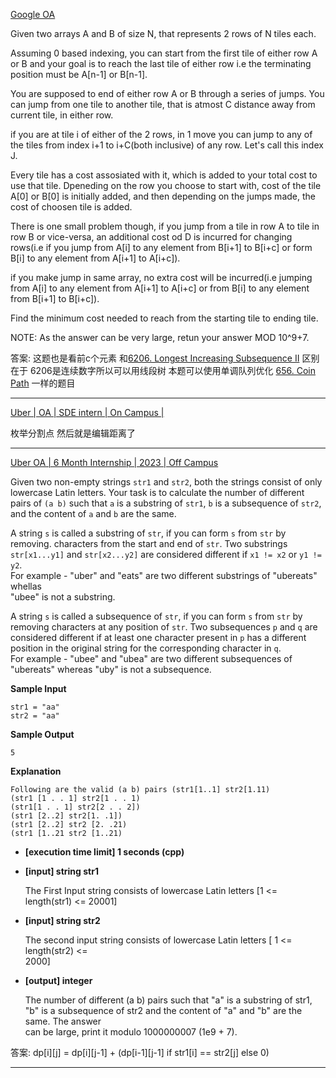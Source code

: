 [Google OA](https://leetcode.com/discuss/interview-question/738215/Google-OA)

Given two arrays A and B of size N, that represents 2 rows of N tiles each.

Assuming 0 based indexing, you can start from the first tile of either row A or B and your goal is to reach the last tile of either row i.e the terminating position must be A[n-1] or B[n-1].

You are supposed to end of either row A or B through a series of jumps. You can jump from one tile to another tile, that is atmost C distance away from current tile, in either row.

if you are at tile i of either of the 2 rows, in 1 move you can jump to any of the tiles from index i+1 to i+C(both inclusive) of any row. Let's call this index J.

Every tile has a cost assosiated with it, which is added to your total cost to use that tile. Dpeneding on the row you choose to start with, cost of the tile A[0] or B[0] is initially added, and then depending on the jumps made, the cost of choosen tile is added.

There is one small problem though, if you jump from a tile in row A to tile in row B or vice-versa, an additional cost od D is incurred for changing rows(i.e if you jump from A[i] to any element from B[i+1] to B[i+c] or form B[i] to any element from A[i+1] to A[i+c]).

if you make jump in same array, no extra cost will be incurred(i.e jumping from A[i] to any element from A[i+1] to A[i+c] or from B[i] to any element from B[i+1] to B[i+c]).

Find the minimum cost needed to reach from the starting tile to ending tile.

NOTE: As the answer can be very large, retun your answer MOD 10^9+7.

答案: 这题也是看前c个元素 和[6206. Longest Increasing Subsequence II](https://leetcode.cn/problems/longest-increasing-subsequence-ii/) 区别在于 6206是连续数字所以可以用线段树  本题可以使用单调队列优化
 [656. Coin Path](https://leetcode.cn/problems/coin-path/)  一样的题目

-----------

[Uber | OA | SDE intern | On Campus |](https://leetcode.com/discuss/interview-question/2067221/Uber-or-OA-or-SDE-intern-or-On-Campus-or)

枚举分割点 然后就是编辑距离了

----------

[Uber OA | 6 Month Internship | 2023 | Off Campus](https://leetcode.com/discuss/interview-question/2624313/Uber-OA-or-6-Month-Internship-or-2023-or-Off-Campus)

Given two non-empty strings  `str1`  and  `str2`, both the strings consist of only lowercase Latin letters. Your task is to calculate the number of different pairs of  `(a b)`  such that  `a`  is a substring of  `str1`,  `b`  is a subsequence of  `str2`, and the content of  `a`  and  `b`  are the same.

A string  `s`  is called a substring of  `str`, if you can form  `s`  from  `str`  by removing. characters from the start and end of  `str`. Two substrings  `str[x1...y1]`  and  `str[x2...y2]`  are considered different if  `x1 != x2`  or  `y1 != y2`.  
For example - "uber" and "eats" are two different substrings of "ubereats" whellas  
"ubee" is not a substring.

A string  `s`  is called a subsequence of  `str`, if you can form  `s`  from  `str`  by removing characters at any position of  `str`. Two subsequences  `p`  and  `q`  are considered different if at least one character present in  `p`  has a different position in the original string for the corresponding character in  `q`.  
For example - "ubee" and "ubea" are two different subsequences of "ubereats" whereas "uby" is not a subsequence.

**Sample Input**

```
str1 = "aa"
str2 = "aa"

```

**Sample Output**

```
5

```

**Explanation**

```
Following are the valid (a b) pairs (str1[1..1] str2[1.11)
(str1 [1 . . 1] str2[1 . . 1)
(str1[1 . . 1] str2[2 . . 2])
(str1 [2..2] str2[1. .1])
(str1 [2..2] str2 [2. .21)
(str1 [1..21 str2 [1..21)

```

-   **[execution time limit] 1 seconds (cpp)**
    
-   **[input] string str1**
    
    The First Input string consists of lowercase Latin letters [1 <= length(str1) <= 20001]
    
-   **[input] string str2**
    
    The second input string consists of lowercase Latin letters [ 1 <= length(str2) <=  
    2000]
    
-   **[output] integer**
    
    The number of different (a b) pairs such that "a" is a substring of str1, "b" is a subsequence of str2 and the content of "a" and "b" are the same. The answer  
    can be large, print it modulo 1000000007 (1e9 + 7).

答案: 
dp[i][j] = dp[i][j-1] + (dp[i-1][j-1] if str1[i] == str2[j] else 0)

-----------
<!--stackedit_data:
eyJoaXN0b3J5IjpbLTgwNTc0Mjg3NV19
-->